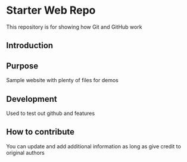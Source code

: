 # Starter Web Repo

This repository is for showing how Git and GitHub work
## Introduction

## Purpose

Sample website with plenty of files for demos
## Development
Used to test out github and features

## How to contribute

You can update and add additional information as long as give credit to original
authors
